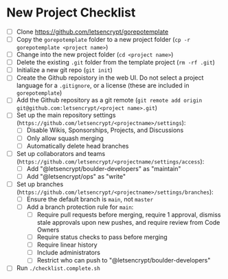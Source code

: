 # New Project Checklist

- [ ] Clone https://github.com/letsencrypt/gorepotemplate
- [ ] Copy the `gorepotemplate` folder to a new project folder (`cp -r gorepotemplate <project name>`)
- [ ] Change into the new project folder (`cd <project name>`)
- [ ] Delete the existing `.git` folder from the template project (`rm -rf .git`)
- [ ] Initialize a new git repo (`git init`)
- [ ] Create the Github repoistory in the web UI. Do not select a project language for a `.gitignore`, or a license (these are included in `gorepotemplate`)
- [ ] Add the Github repository as a git remote (`git remote add origin git@github.com:letsencrypt/<project name>.git`)
- [ ] Set up the main repository settings (`https://github.com/letsencrypt/<projectname>/settings`):
  - [ ] Disable Wikis, Sponsorships, Projects, and Discussions
  - [ ] Only allow squash merging
  - [ ] Automatically delete head branches
- [ ] Set up collaborators and teams (`https://github.com/letsencrypt/<projectname/settings/access`):
  - [ ] Add "@letsencrypt/boulder-developers" as "maintain"
  - [ ] Add "@letsencrypt/ops" as "write"
- [ ] Set up branches (`https://github.com/letsencrypt/<projectname>/settings/branches`):
  - [ ] Ensure the default branch is `main`, not `master`
  - [ ] Add a branch protection rule for `main`:
    - [ ] Require pull requests before merging, require 1 approval, dismiss stale approvals upon new pushes, and require review from Code Owners
    - [ ] Require status checks to pass before merging
    - [ ] Require linear history
    - [ ] Include administrators
    - [ ] Restrict who can push to "@letsencrypt/boulder-developers"
- [ ] Run `./checklist.complete.sh`
